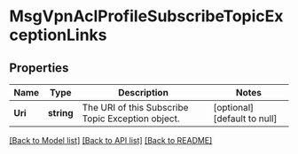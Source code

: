 # MsgVpnAclProfileSubscribeTopicExceptionLinks

## Properties
Name | Type | Description | Notes
------------ | ------------- | ------------- | -------------
**Uri** | **string** | The URI of this Subscribe Topic Exception object. | [optional] [default to null]

[[Back to Model list]](../README.md#documentation-for-models) [[Back to API list]](../README.md#documentation-for-api-endpoints) [[Back to README]](../README.md)

